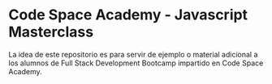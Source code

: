 # Code Space Academy - Javascript Masterclass

La idea de este repositorio es para servir de ejemplo o material adicional a los alumnos de Full Stack Development Bootcamp impartido en Code Space Academy.
